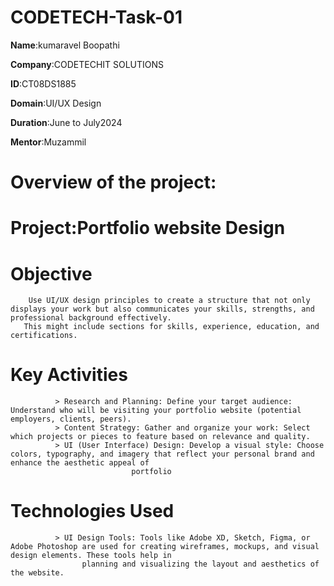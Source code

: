 # CODETECH-Task-01

**Name**:kumaravel Boopathi

**Company**:CODETECHIT SOLUTIONS

 **ID**:CT08DS1885

 **Domain**:UI/UX Design

 **Duration**:June to July2024

 **Mentor**:Muzammil

 # Overview of the project:

# Project:Portfolio website Design
	  
# Objective
        Use UI/UX design principles to create a structure that not only displays your work but also communicates your skills, strengths, and professional background effectively. 
       This might include sections for skills, experience, education, and certifications.
	   

# Key Activities
              > Research and Planning: Define your target audience: Understand who will be visiting your portfolio website (potential employers, clients, peers).
              > Content Strategy: Gather and organize your work: Select which projects or pieces to feature based on relevance and quality.
              > UI (User Interface) Design: Develop a visual style: Choose colors, typography, and imagery that reflect your personal brand and enhance the aesthetic appeal of 
                               portfolio
							   

     
# Technologies Used
              > UI Design Tools: Tools like Adobe XD, Sketch, Figma, or Adobe Photoshop are used for creating wireframes, mockups, and visual design elements. These tools help in 
                    planning and visualizing the layout and aesthetics of the website.


      



